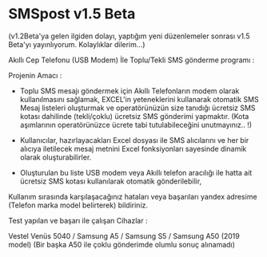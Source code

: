 # SMSpost v1.5 Beta

(v1.2Beta'ya gelen ilgiden dolayı, yaptığım yeni düzenlemeler sonrası v1.5 Beta'yı yayınlıyorum. Kolaylıklar dilerim...)

Akıllı Cep Telefonu (USB Modem) İle Toplu/Tekli SMS gönderme programı :

Projenin Amacı :

 - Toplu SMS mesajı göndermek için Akıllı Telefonların modem olarak kullanılmasını sağlamak, EXCEL'in yeteneklerini kullanarak otomatik SMS Mesaj listeleri oluşturmak 
   ve operatörünüzün size tanıdığı ücretsiz SMS kotası dahilinde (tekli/çoklu) ücretsiz SMS gönderimi yapmaktır.
   (Kota aşımlarının operatörünüzce ücrete tabi tutulabileceğini unutmayınız.. !)
 
 - Kullanıcılar, hazırlayacakları Excel dosyası ile SMS alıcılarını ve her bir alıcıya iletilecek mesaj metnini Excel fonksiyonları sayesinde dinamik olarak      oluşturabilirler.
 
 - Oluşturulan bu liste USB modem veya Akıllı telefon aracılığı ile hatta ait ücretsiz SMS kotası kullanılarak otomatik gönderilebilir,
 
 Kullanım sırasında karşılaşacağınız hataları veya başarıları yandex adresime (Telefon marka model belirterek) bildiriniz. 
 
 Test yapılan ve başarı ile çalışan Cihazlar :
 
 Vestel Venüs 5040 / 
 Samsung A5 / 
 Samsung S5 / 
 Samsung A50 (2019 model) (Bir başka A50 ile çoklu gönderimde olumlu sonuç alınamadı)
